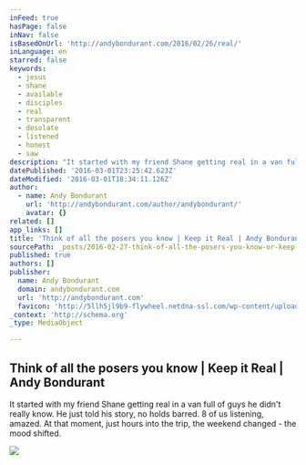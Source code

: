 ```yaml
---
inFeed: true
hasPage: false
inNav: false
isBasedOnUrl: 'http://andybondurant.com/2016/02/26/real/'
inLanguage: en
starred: false
keywords:
  - jesus
  - shane
  - available
  - disciples
  - real
  - transparent
  - desolate
  - listened
  - honest
  - saw
description: "It started with my friend Shane getting real in a van full of guys he didn't really know. He just told his story, no holds barred. 8 of us listening, amazed. At that moment, just hours into the trip, the weekend changed - the mood shifted."
datePublished: '2016-03-01T23:25:42.623Z'
dateModified: '2016-03-01T18:34:11.126Z'
author:
  - name: Andy Bondurant
    url: 'http://andybondurant.com/author/andybondurant/'
    avatar: {}
related: []
app_links: []
title: 'Think of all the posers you know | Keep it Real | Andy Bondurant'
sourcePath: _posts/2016-02-27-think-of-all-the-posers-you-know-or-keep-it-real-or-andy-bondu.md
published: true
authors: []
publisher:
  name: Andy Bondurant
  domain: andybondurant.com
  url: 'http://andybondurant.com'
  favicon: 'http://5llh5jl9b9-flywheel.netdna-ssl.com/wp-content/uploads/2013/11/favicon.ico'
_context: 'http://schema.org'
_type: MediaObject

---
```

<article style=""><h1>Think of all the posers you know | Keep it Real | Andy Bondurant</h1><p>It started with my friend Shane getting real in a van full of guys he didn't really know. He just told his story, no holds barred. 8 of us listening, amazed. At that moment, just hours into the trip, the weekend changed - the mood shifted.</p><img src="https://s3-us-west-2.amazonaws.com/the-grid-img/p/29ad297d51ee5557f9fb2fb3431b16c22e6fc682.jpg" /></article>